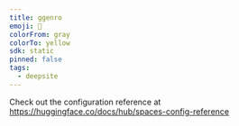 ```yaml
---
title: ggenro
emoji: 🐳
colorFrom: gray
colorTo: yellow
sdk: static
pinned: false
tags:
  - deepsite
---
```


Check out the configuration reference at https://huggingface.co/docs/hub/spaces-config-reference